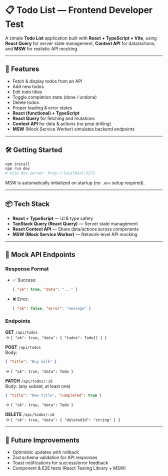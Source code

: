 # 📋 Todo List — Frontend Developer Test

A simple **Todo List** application built with **React + TypeScript + Vite**, using **React Query** for server state management, **Context API** for data/actions, and **MSW** for realistic API mocking.

---

## 🚀 Features

- Fetch & display todos from an API
- Add new todos
- Edit todo titles
- Toggle completion state (done / undone)
- Delete todos
- Proper loading & error states
- **React (functional) + TypeScript**
- **React Query** for fetching and mutations
- **Context API** for data & actions (no prop drilling)
- **MSW** (Mock Service Worker) simulates backend endpoints

---

## 🛠️ Getting Started

```bash
npm install
npm run dev
# Vite dev server: http://localhost:5173
```

MSW is automatically initialized on startup (no `.env` setup required).

---

## 📦 Tech Stack

- **React + TypeScript** — UI & type safety
- **TanStack Query (React Query)** — Server state management
- **React Context API** — Share data/actions across components
- **MSW (Mock Service Worker)** — Network-level API mocking

---

## 🔌 Mock API Endpoints

### Response Format

- ✅ Success:

  ```json
  { "ok": true, "data": "..." }
  ```

- ❌ Error:
  ```json
  { "ok": false, "error": "message" }
  ```

### Endpoints

**GET** `/api/todos`  
→ `{ "ok": true, "data": { "todos": Todo[] } }`

**POST** `/api/todos`  
Body:

```json
{ "title": "Buy milk" }
```

→ `{ "ok": true, "data": Todo }`

**PATCH** `/api/todos/:id`  
Body: (any subset, at least one)

```json
{ "title": "New title", "completed": true }
```

→ `{ "ok": true, "data": Todo }`

**DELETE** `/api/todos/:id`  
→ `{ "ok": true, "data": { "deletedId": "string" } }`

---

## 🔮 Future Improvements

- Optimistic updates with rollback
- Zod schema validation for API responses
- Toast notifications for success/error feedback
- Component & E2E tests (React Testing Library + MSW)
